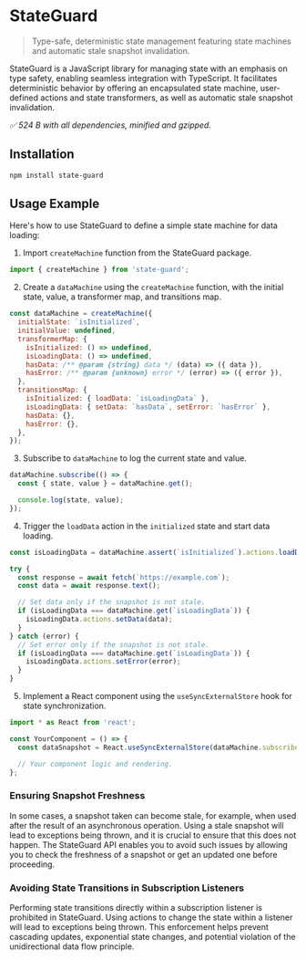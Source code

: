 # StateGuard

> Type-safe, deterministic state management featuring state machines and automatic stale snapshot
> invalidation.

StateGuard is a JavaScript library for managing state with an emphasis on type safety, enabling
seamless integration with TypeScript. It facilitates deterministic behavior by offering an
encapsulated state machine, user-defined actions and state transformers, as well as automatic stale
snapshot invalidation.

_✅ 524 B with all dependencies, minified and gzipped._

## Installation

```sh
npm install state-guard
```

## Usage Example

Here's how to use StateGuard to define a simple state machine for data loading:

1. Import `createMachine` function from the StateGuard package.

```js
import { createMachine } from 'state-guard';
```

2. Create a `dataMachine` using the `createMachine` function, with the initial state, value, a
   transformer map, and transitions map.

```js
const dataMachine = createMachine({
  initialState: `isInitialized`,
  initialValue: undefined,
  transformerMap: {
    isInitialized: () => undefined,
    isLoadingData: () => undefined,
    hasData: /** @param {string} data */ (data) => ({ data }),
    hasError: /** @param {unknown} error */ (error) => ({ error }),
  },
  transitionsMap: {
    isInitialized: { loadData: `isLoadingData` },
    isLoadingData: { setData: `hasData`, setError: `hasError` },
    hasData: {},
    hasError: {},
  },
});
```

3. Subscribe to `dataMachine` to log the current state and value.

```js
dataMachine.subscribe(() => {
  const { state, value } = dataMachine.get();

  console.log(state, value);
});
```

4. Trigger the `loadData` action in the `initialized` state and start data loading.

```js
const isLoadingData = dataMachine.assert(`isInitialized`).actions.loadData();

try {
  const response = await fetch(`https://example.com`);
  const data = await response.text();

  // Set data only if the snapshot is not stale.
  if (isLoadingData === dataMachine.get(`isLoadingData`)) {
    isLoadingData.actions.setData(data);
  }
} catch (error) {
  // Set error only if the snapshot is not stale.
  if (isLoadingData === dataMachine.get(`isLoadingData`)) {
    isLoadingData.actions.setError(error);
  }
}
```

5. Implement a React component using the `useSyncExternalStore` hook for state synchronization.

```js
import * as React from 'react';

const YourComponent = () => {
  const dataSnapshot = React.useSyncExternalStore(dataMachine.subscribe, () => dataMachine.get());

  // Your component logic and rendering.
};
```

### Ensuring Snapshot Freshness

In some cases, a snapshot taken can become stale, for example, when used after the result of an
asynchronous operation. Using a stale snapshot will lead to exceptions being thrown, and it is
crucial to ensure that this does not happen. The StateGuard API enables you to avoid such issues by
allowing you to check the freshness of a snapshot or get an updated one before proceeding.

### Avoiding State Transitions in Subscription Listeners

Performing state transitions directly within a subscription listener is prohibited in StateGuard.
Using actions to change the state within a listener will lead to exceptions being thrown. This
enforcement helps prevent cascading updates, exponential state changes, and potential violation of
the unidirectional data flow principle.
